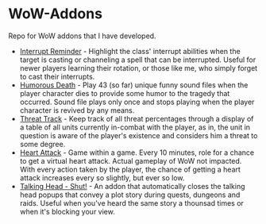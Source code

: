 # WoW-Addons
Repo for WoW addons that I have developed.


* [Interrupt Reminder](InterruptReminder) - Highlight the class' interrupt abilities when the target is casting or channeling a spell that can
be interrupted. Useful for newer players learning their rotation, or those like me, who simply forget to cast their
interrupts.
* [Humorous Death](HumorousDeath) - Play 43 (so far) unique funny sound files when the player character dies to provide
some humor to the tragedy that occurred. Sound file plays only once and stops playing when the player character is
revived by any means.
* [Threat Track](https://github.com/AgentRG/WoW-Addons/tree/main/ThreatTrack) - Keep track of all threat percentages through a display of a table of all units currently in-combat with the player, as
in, the unit in question is aware of the player's existence and considers him a threat to some degree.
* [Heart Attack](https://github.com/AgentRG/WoW-Addons/tree/main/HeartAttack) - Game within a game. Every 10 minutes, role for a chance to get a virtual heart attack. Actual gameplay of WoW not impacted. 
With every action taken by the player, the chance of getting a heart attack increases every so slightly, but ever so low.
* [Talking Head - Shut!](https://github.com/AgentRG/WoW-Addons/tree/main/TalkingHeadShut) - An addon that automatically closes the talking head popups that convey a plot story during quests, dungeons and raids. Useful when you've heard the same story a thounsad times or when it's blocking your view.
